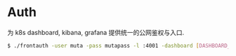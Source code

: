 # Auth

为 k8s dashboard, kibana, grafana 提供统一的公网鉴权与入口.

```sh
$ ./frontauth -user muta -pass mutapass -l :4001 -dashboard [DASHBOARD_ADDR] -grafana [GRAFANA_ADDR] -kibana [KIBANA_ADDR] -token [K8S_CLIENT_TOKEN]
```
